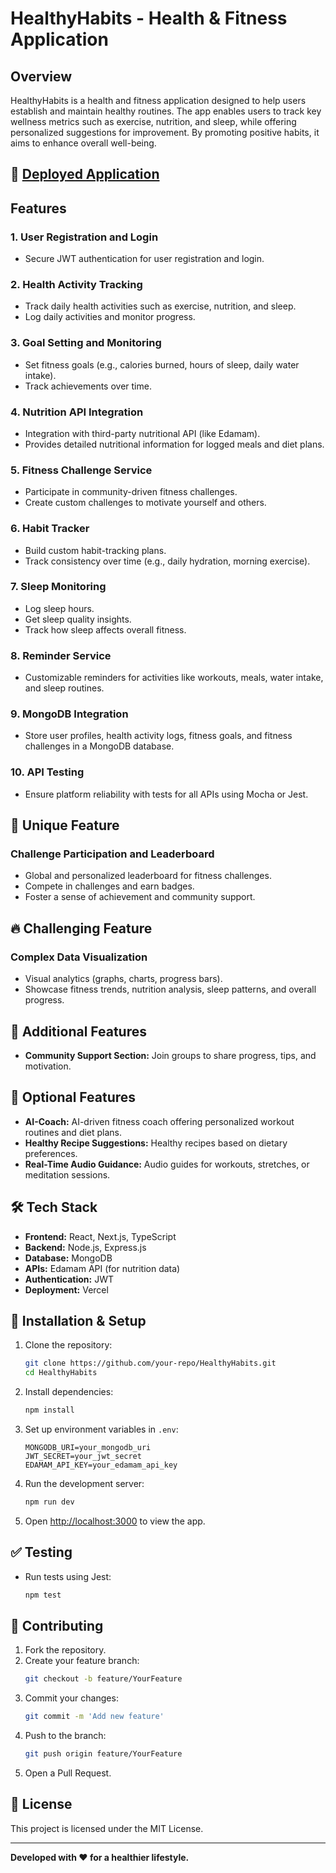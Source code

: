 # HealthyHabits - Health & Fitness Application

## Overview
HealthyHabits is a health and fitness application designed to help users establish and maintain healthy routines. The app enables users to track key wellness metrics such as exercise, nutrition, and sleep, while offering personalized suggestions for improvement. By promoting positive habits, it aims to enhance overall well-being.

## 🚀 [Deployed Application](https://health-fit-tr9i.vercel.app/)

## Features

### 1. User Registration and Login
- Secure JWT authentication for user registration and login.

### 2. Health Activity Tracking
- Track daily health activities such as exercise, nutrition, and sleep.
- Log daily activities and monitor progress.

### 3. Goal Setting and Monitoring
- Set fitness goals (e.g., calories burned, hours of sleep, daily water intake).
- Track achievements over time.

### 4. Nutrition API Integration
- Integration with third-party nutritional API (like Edamam).
- Provides detailed nutritional information for logged meals and diet plans.

### 5. Fitness Challenge Service
- Participate in community-driven fitness challenges.
- Create custom challenges to motivate yourself and others.

### 6. Habit Tracker
- Build custom habit-tracking plans.
- Track consistency over time (e.g., daily hydration, morning exercise).

### 7. Sleep Monitoring
- Log sleep hours.
- Get sleep quality insights.
- Track how sleep affects overall fitness.

### 8. Reminder Service
- Customizable reminders for activities like workouts, meals, water intake, and sleep routines.

### 9. MongoDB Integration
- Store user profiles, health activity logs, fitness goals, and fitness challenges in a MongoDB database.

### 10. API Testing
- Ensure platform reliability with tests for all APIs using Mocha or Jest.

## 🎯 Unique Feature

### Challenge Participation and Leaderboard
- Global and personalized leaderboard for fitness challenges.
- Compete in challenges and earn badges.
- Foster a sense of achievement and community support.

## 🔥 Challenging Feature

### Complex Data Visualization
- Visual analytics (graphs, charts, progress bars).
- Showcase fitness trends, nutrition analysis, sleep patterns, and overall progress.

## 📢 Additional Features
- **Community Support Section:** Join groups to share progress, tips, and motivation.

## 🌟 Optional Features
- **AI-Coach:** AI-driven fitness coach offering personalized workout routines and diet plans.
- **Healthy Recipe Suggestions:** Healthy recipes based on dietary preferences.
- **Real-Time Audio Guidance:** Audio guides for workouts, stretches, or meditation sessions.

## 🛠️ Tech Stack
- **Frontend:** React, Next.js, TypeScript
- **Backend:** Node.js, Express.js
- **Database:** MongoDB
- **APIs:** Edamam API (for nutrition data)
- **Authentication:** JWT
- **Deployment:** Vercel

## 📝 Installation & Setup
1. Clone the repository:
   ```bash
   git clone https://github.com/your-repo/HealthyHabits.git
   cd HealthyHabits
   ```
2. Install dependencies:
   ```bash
   npm install
   ```
3. Set up environment variables in `.env`:
   ```env
   MONGODB_URI=your_mongodb_uri
   JWT_SECRET=your_jwt_secret
   EDAMAM_API_KEY=your_edamam_api_key
   ```
4. Run the development server:
   ```bash
   npm run dev
   ```
5. Open [http://localhost:3000](http://localhost:3000) to view the app.

## ✅ Testing
- Run tests using Jest:
  ```bash
  npm test
  ```

## 🤝 Contributing
1. Fork the repository.
2. Create your feature branch:
   ```bash
   git checkout -b feature/YourFeature
   ```
3. Commit your changes:
   ```bash
   git commit -m 'Add new feature'
   ```
4. Push to the branch:
   ```bash
   git push origin feature/YourFeature
   ```
5. Open a Pull Request.

## 📄 License
This project is licensed under the MIT License.

---
**Developed with ❤️ for a healthier lifestyle.**

